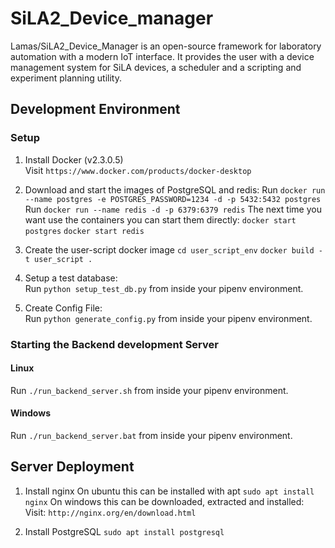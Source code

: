# SiLA2_Device_manager

Lamas/SiLA2_Device_Manager is an open-source framework for laboratory automation with a modern IoT interface. It provides the user with a device management system for SiLA devices, a scheduler and a scripting and experiment planning utility.


## Development Environment

### Setup
1. Install Docker (v2.3.0.5)  
Visit `https://www.docker.com/products/docker-desktop`   

2. Download and start the images of PostgreSQL and redis: 
Run `docker run --name postgres -e POSTGRES_PASSWORD=1234 -d -p 5432:5432 postgres`  
Run `docker run --name redis -d -p 6379:6379 redis`
The next time you want use the containers you can start them directly: 
`docker start postgres`
`docker start redis`
	
3. Create the user-script docker image
`cd user_script_env`
`docker build -t user_script .`

4. Setup a test database:  
Run `python setup_test_db.py` from inside your pipenv environment.

5. Create Config File:  
Run `python generate_config.py` from inside your pipenv environment.


### Starting the Backend development Server

#### Linux
Run `./run_backend_server.sh` from inside your pipenv environment.

#### Windows
Run `./run_backend_server.bat` from inside your pipenv environment.

## Server Deployment 

1. Install nginx
On ubuntu this can be installed with apt 
`sudo apt install nginx`
On windows this can be downloaded, extracted and installed:
Visit: `http://nginx.org/en/download.html`

2. Install PostgreSQL
`sudo apt install postgresql`
